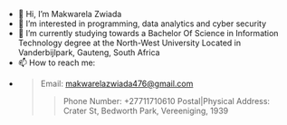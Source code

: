 - 👋 Hi, I’m Makwarela Zwiada
- 👀 I’m interested in programming, data analytics and cyber security 
- 🌱 I’m currently studying towards a Bachelor Of Science in Information Technology degree at the North-West University Located in Vanderbijlpark, Gauteng, South Africa
- 📫 How to reach me:
- > Email: makwarelazwiada476@gmail.com
  > > Phone Number: +27711710610
  > >  Postal|Physical Address: Crater St, Bedworth Park, Vereeniging, 1939

<!---
Zwiada1706/Zwiada1706 is a ✨ special ✨ repository because its `README.md` (this file) appears on your GitHub profile.
You can click the Preview link to take a look at your changes.
--->

